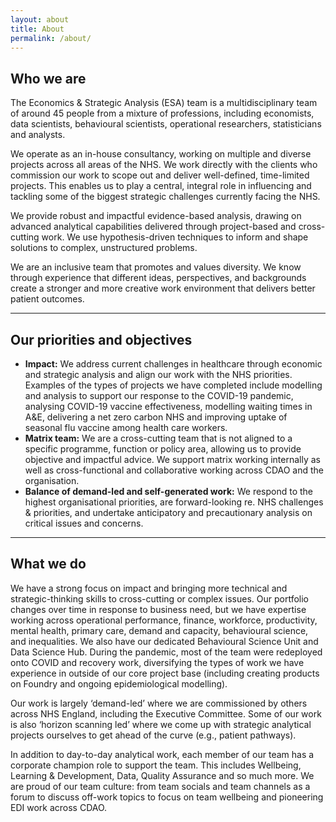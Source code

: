 ```yaml
---
layout: about
title: About
permalink: /about/
---
```


## Who we are

The Economics & Strategic Analysis (ESA) team is a multidisciplinary team of around 45 people from a mixture of professions, including economists, data scientists, behavioural scientists, operational researchers, statisticians and analysts. 

We operate as an in-house consultancy, working on multiple and diverse projects across all areas of the NHS. We work directly with the clients who commission our work to scope out and deliver well-defined, time-limited projects. This enables us to play a central, integral role in influencing and tackling some of the biggest strategic challenges currently facing the NHS.

We provide robust and impactful evidence-based analysis, drawing on advanced analytical capabilities delivered through project-based and cross-cutting work.  We use hypothesis-driven techniques to inform and shape solutions to complex, unstructured problems.

We are an inclusive team that promotes and values diversity. We know through experience that different ideas, perspectives, and backgrounds create a stronger and more creative work environment that delivers better patient outcomes.

---

## Our priorities and objectives

- **Impact:** We address current challenges in healthcare through economic and strategic analysis and align our work with the NHS priorities.  Examples of the types of projects we have completed include modelling and analysis to support our response to the COVID-19 pandemic, analysing COVID-19 vaccine effectiveness, modelling waiting times in A&E, delivering a net zero carbon NHS and improving uptake of seasonal flu vaccine among health care workers. 
- **Matrix team:** We are a cross-cutting team that is not aligned to a specific programme, function or policy area, allowing us to provide objective and impactful advice. We support matrix working internally as well as cross-functional and collaborative working across CDAO and the organisation.
- **Balance of demand-led and self-generated work:** We respond to the highest organisational priorities, are forward-looking re. NHS challenges & priorities, and undertake anticipatory and precautionary analysis on critical issues and concerns.

---

## What we do

We have a strong focus on impact and bringing more technical and strategic-thinking skills to cross-cutting or complex issues. Our portfolio changes over time in response to business need, but we have expertise working across operational performance, finance, workforce, productivity, mental health, primary care, demand and capacity, behavioural science, and inequalities. We also have our dedicated Behavioural Science Unit and Data Science Hub. During the pandemic, most of the team were redeployed onto COVID and recovery work, diversifying the types of work we have experience in outside of our core project base (including creating products on Foundry and ongoing epidemiological modelling).

Our work is largely ‘demand-led’ where we are commissioned by others across NHS England, including the Executive Committee. Some of our work is also ‘horizon scanning led’ where we come up with strategic analytical projects ourselves to get ahead of the curve (e.g., patient pathways).

In addition to day-to-day analytical work, each member of our team has a corporate champion role to support the team. This includes Wellbeing, Learning & Development, Data, Quality Assurance and so much more. We are proud of our team culture: from team socials and team channels as a forum to discuss off-work topics to focus on team wellbeing and pioneering EDI work across CDAO.

​​​​​​​